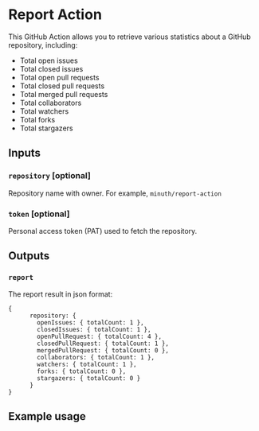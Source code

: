 # Report Action

This GitHub Action allows you to retrieve various statistics about a GitHub repository, including:

- Total open issues
- Total closed issues
- Total open pull requests
- Total closed pull requests
- Total merged pull requests
- Total collaborators
- Total watchers
- Total forks
- Total stargazers

## Inputs

### `repository` [optional]

Repository name with owner. For example, `minuth/report-action`

### `token` [optional]

Personal access token (PAT) used to fetch the repository.

## Outputs

### `report`

The report result in json format:

```
{
      repository: {
        openIssues: { totalCount: 1 },
        closedIssues: { totalCount: 1 },
        openPullRequest: { totalCount: 4 },
        closedPullRequest: { totalCount: 1 },
        mergedPullRequest: { totalCount: 0 },
        collaborators: { totalCount: 1 },
        watchers: { totalCount: 1 },
        forks: { totalCount: 0 },
        stargazers: { totalCount: 0 }
      }
}
```

## Example usage

